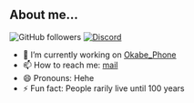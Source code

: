 ## About me...

![GitHub followers](https://img.shields.io/github/followers/Nergon123)
[![Discord](https://img.shields.io/discord/1333879897860603905?label=Discord%20Server)](https://discord.gg/XDqrmW5ztS)



- 🔭 I’m currently working on [Okabe_Phone](https://github.com/Nergon123/Okabe_Phone)
- 📫 How to reach me: [mail](mailto:nergon123@proton.me)
- 😄 Pronouns: Hehe
- ⚡ Fun fact: People rarily live until 100 years
